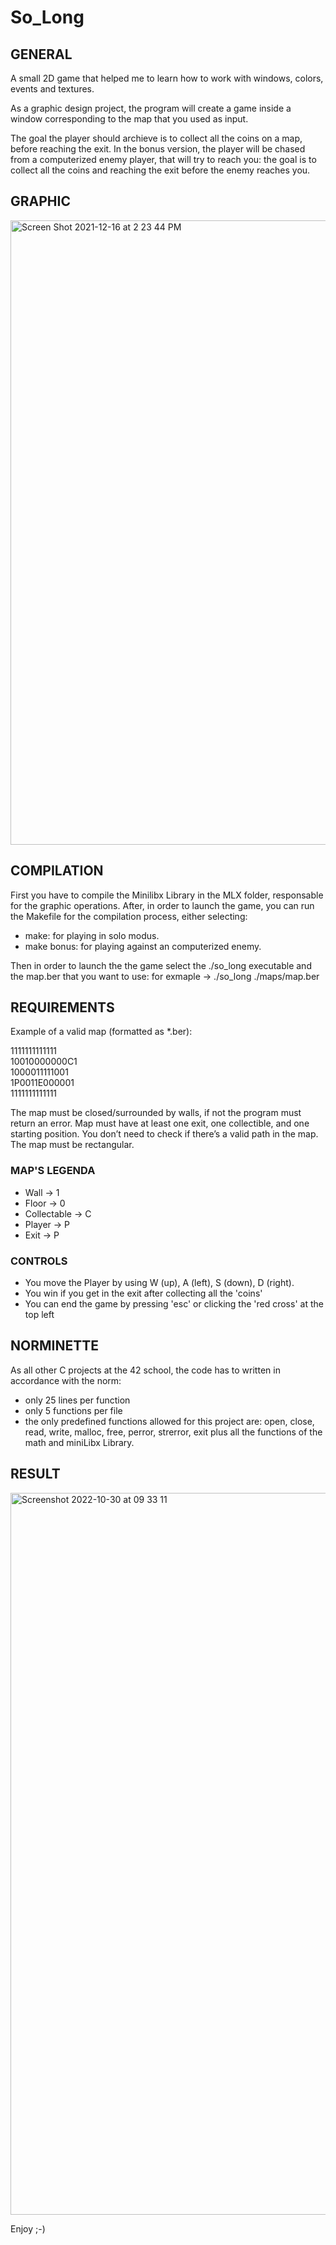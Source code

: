 # So_Long
## GENERAL
A small 2D game that helped me to learn how to work with windows, colors, events and textures.

As a graphic design project, the program will create a game inside a window corresponding to the map that you used as input.

The goal the player should archieve is to collect all the coins on a map, before reaching the exit.
In the bonus version, the player will be chased from a computerized enemy player, that will try to reach you: the goal is to collect all the coins and reaching the exit before the enemy reaches you.

## GRAPHIC 

<img width="999" alt="Screen Shot 2021-12-16 at 2 23 44 PM" src="https://user-images.githubusercontent.com/85942176/146380241-ed53aeb4-65fe-45f0-8076-2954b3b16647.png">


## COMPILATION

First you have to compile the Minilibx Library in the MLX folder, responsable for the graphic operations.
After, in order to launch the game, you can run the Makefile for the compilation process, either selecting:
- make: for playing in solo modus.
- make bonus: for playing against an computerized enemy.

Then in order to launch the the game select the ./so_long executable and the map.ber that you want to use:
for exmaple -> ./so_long ./maps/map.ber


## REQUIREMENTS

Example of a valid map (formatted as *.ber):

1111111111111  
10010000000C1  
1000011111001  
1P0011E000001  
1111111111111

The map must be closed/surrounded by walls, if not the program must return an error.
Map must have at least one exit, one collectible, and one starting position.
You don’t need to check if there’s a valid path in the map.
The map must be rectangular.

### MAP'S LEGENDA
- Wall -> 1
- Floor -> 0
- Collectable -> C
- Player -> P
- Exit -> P

### CONTROLS
- You move the Player by using W (up), A (left), S (down), D (right).
- You win if you get in the exit after collecting all the 'coins'
- You can end the game by pressing 'esc' or clicking the 'red cross' at the top left


## NORMINETTE

As all other C projects at the 42 school, the code has to written in accordance with the norm:
- only 25 lines per function
- only 5 functions per file
- the only predefined functions allowed for this project are: open, close, read, write, malloc, free, perror, strerror, exit plus all the functions of the math and miniLibx Library.


## RESULT

<img width="1155" alt="Screenshot 2022-10-30 at 09 33 11" src="https://user-images.githubusercontent.com/85942176/198869646-110923ba-77cc-48e7-831b-7cd0526bad6e.png">


Enjoy ;-)
